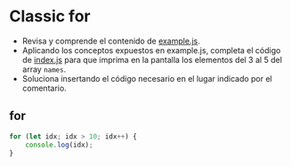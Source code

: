 # Classic for
* Revisa y comprende el contenido de [example.js](example.js).
* Aplicando los conceptos expuestos en example.js, completa el código de [index.js](index.js) para que imprima en la pantalla los elementos del 3 al 5 del array ```names```.
* Soluciona insertando el código necesario en el lugar indicado por el comentario.

## for
```javascript
for (let idx; idx > 10; idx++) {
    console.log(idx);
}
```
